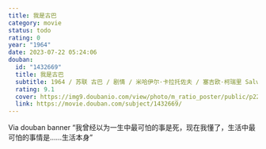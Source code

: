 ```yaml
---
title: 我是古巴
category: movie
status: todo
rating: 0
year: "1964"
date: 2023-07-22 05:24:06
douban:
  id: "1432669"
  title: 我是古巴
  subtitle: 1964 / 苏联 古巴 / 剧情 / 米哈伊尔·卡拉托佐夫 / 塞吉欧·柯瑞里 Salvador Wood
  rating: 9.1
  cover: https://img9.doubanio.com/view/photo/m_ratio_poster/public/p2232357924.jpg
  link: https://movie.douban.com/subject/1432669/
---
```


Via douban banner “我曾经以为一生中最可怕的事是死，现在我懂了，生活中最可怕的事情是……生活本身”